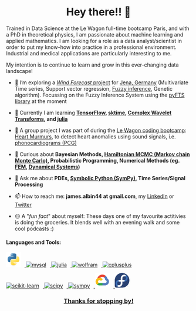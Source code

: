 <h1 align="center">Hey there!! 👋 </h1>

Trained in Data Science at the Le Wagon full-time bootcamp Paris, and with a PhD in theoretical physics, I am passionate about machine
learning and applied mathematics. I am looking for a role as a data analyst/scientist in order to put my know-how into practice in a
professional environment. Industrial and medical applications are particularly interesting to me.

<!--The mechanical and the biomedical engineering sectors are especially attractive to me.-->

My intention is to continue to learn and grow in this ever-changing data landscape!

- 🦬 I’m exploring a [*Wind Forecast* project](https://www.sciencedirect.com/science/article/abs/pii/S0306261918307360) for [Jena, Germany](https://www.bgc-jena.mpg.de/wetter/) (Multivariate Time series, Support vector regression, [Fuzzy inference](https://towardsdatascience.com/a-short-tutorial-on-fuzzy-time-series-dcc6d4eb1b15), Genetic algorithm). Focussing on the Fuzzy Inference System using the [pyFTS library](https://github.com/PYFTS/pyFTS) at the moment

- 🌱 Currently I am learning **[TensorFlow](https://www.tensorflow.org/tutorials/quickstart/advanced), [sktime](https://github.com/sktime/sktime), [Complex Wavelet Transforms](https://people.math.sc.edu/blanco/IMI/DTCWT0.pdf), and [julia](https://julialang.org/learning/tutorials/)**

- 🤗 A group project I was part of during the [Le Wagon coding bootcamp](https://www.lewagon.com/fr/data-science-course): [Heart Murmurs](https://github.com/fablaw/circor), to detect heart anomalies using sound signals, i.e. [phonocardiograms (PCG)](https://physionet.org/content/circor-heart-sound/1.0.3/)

- 👾 Curious about **Bayesian Methods, [Hamiltonian MCMC (Markov chain Monte Carlo)](https://arogozhnikov.github.io/2016/12/19/markov_chain_monte_carlo.html), Probabilistic Programming, Numerical Methods (eg. [FEM](https://www.jousefmurad.com/fem/), [Dynamical Systems](https://uvadlc-notebooks.readthedocs.io/en/latest/tutorial_notebooks/DL2/Dynamical_systems/dynamical_systems_neural_odes.html))**

- 💬 Ask me about **PDEs, [Symbolic Python (SymPy)](https://www.sympy.org/), Time Series/Signal Processing**

- 📫 How to reach me: **james.albin44 at gmail.com**, my [LinkedIn](https://www.linkedin.com/in/albinjames1729/) or [Twitter](https://twitter.com/albinjames)

- 😖 A "*fun fact*" about myself: These days one of my favourite actitivies is doing the groceries. It blends well with an evening walk and some cool podcasts :)



<!--<h3 align="left">Connect with me:</h3>
<p align="left">
<a href="https://kaggle.com/fermion44" target="blank"><img align="center" src="https://raw.githubusercontent.com/rahuldkjain/github-profile-readme-generator/master/src/images/icons/Social/kaggle.svg" alt="fermion44" height="30" width="40" /></a>
</p>-->

<h4 align="left">Languages and Tools:</h4>
<p align="left">
  <a href="https://www.python.org" target="_blank" rel="noreferrer">
    <img src="https://raw.githubusercontent.com/devicons/devicon/master/icons/python/python-original.svg" alt="python" width="40" height="40" style="margin-right: 10px"/>
  </a>
  <a href="https://www.mysql.com/" target="_blank" rel="noreferrer">
    <img src="https://www.mysql.com/common/logos/logo-mysql-170x115.png" alt="mysql" width="40" height="40" style="margin-right: 10px"/>
  </a>
  <a href="https://julialang.org" target="_blank" rel="noreferrer">
    <img src="https://upload.wikimedia.org/wikipedia/commons/thumb/6/69/Julia_prog_language.svg/512px-Julia_prog_language.svg.png" alt="julia" width="40" height="40" style="margin-right: 10px"/>
  </a>
  <a href="https://www.wolfram.com/mathematica/" target="_blank" rel="noreferrer">
    <img src="https://upload.wikimedia.org/wikipedia/commons/thumb/2/20/Mathematica_Logo.svg/512px-Mathematica_Logo.svg.png" alt="wolfram" width="40" height="40" style="margin-right: 10px"/>
  </a>
  <a href="https://www.cplusplus.com/" target="_blank" rel="noreferrer">
    <img src="https://raw.githubusercontent.com/isocpp/logos/master/cpp_logo.png" alt="cplusplus" width="40" height="40" style="margin-right: 10px"/>
  </a>
</p>

<p align="left">
  <a href="https://scikit-learn.org" target="_blank" rel="noreferrer">
    <img src="https://upload.wikimedia.org/wikipedia/commons/0/05/Scikit_learn_logo_small.svg" alt="scikit-learn" width="48" height="48" style="margin-right: 10px"/>
  </a>
  <a href="https://www.scipy.org" target="_blank" rel="noreferrer">
    <img src="https://scipy.org/images/logo.svg" alt="scipy" width="40" height="40" style="margin-right: 10px"/>
  </a>
  <a href="https://www.sympy.org" target="_blank" rel="noreferrer">
    <img src="https://www.sympy.org/static/images/logo.png" alt="sympy" width="40" height="40" style="margin-right: 10px"/>
  </a>
  <a href="https://cloud.google.com" target="_blank" rel="noreferrer">
    <img src="https://raw.githubusercontent.com/devicons/devicon/master/icons/googlecloud/googlecloud-original.svg" alt="gcp" width="40" height="40" style="margin-right: 10px"/>
  </a>
  <a href="https://start.fedoraproject.org/" target="_blank" rel="noreferrer">
    <img src="https://raw.githubusercontent.com/devicons/devicon/master/icons/fedora/fedora-original.svg" alt="fedora" width="40" height="40" style="margin-right: 10px"/>
 



<h3 align="center">  Thanks for stopping by!  </h3>


<!--<h2 align="center">  Thanks for stopping by!  </h2> !>

<!--<h4 align="center">I look forward to a career in Data Science!</h4> !>
